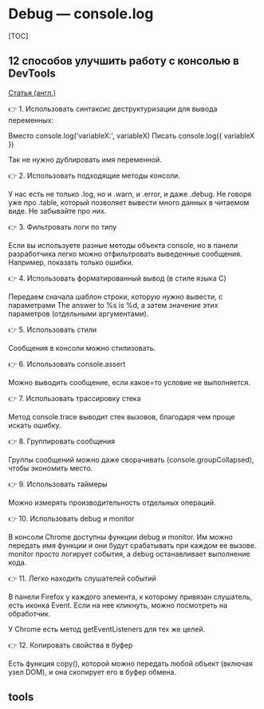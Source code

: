 # Debug — console.log

[TOC]

## 12 способов улучшить работу с консолью в DevTools

[Статья (англ.)](https://blog.openreplay.com/12-ways-to-improve-your-devtools-console-logging)

👉 1. Использовать синтаксис деструктуризации для вывода переменных:

Вместо console.log('variableX:', variableX)
Писать console.log({ variableX })

Так не нужно дублировать имя переменной.

👉 2. Использовать подходящие методы консоли.

У нас есть не только .log, но и .warn, и .error, и даже .debug. Не говоря уже про .table, который позволяет вывести много данных в читаемом виде. Не забывайте про них.

👉 3. Фильтровать логи по типу

Если вы используете разные методы объекта console, но в панели разработчика легко можно отфильтровать выведенные сообщения. Например, показать только ошибки.

👉 4. Использовать форматированный вывод (в стиле языка C)

Передаем сначала шаблон строки, которую нужно вывести, с параметрами The answer to %s is %d, а затем значение этих параметров (отдельными аргументами).

👉 5. Использовать стили

Сообщения в консоли можно стилизовать.

👉 6. Использовать console.assert

Можно выводить сообщение, если какое=то условие не выполняется.

👉 7. Использовать трассировку стека

Метод console.trace выводит стек вызовов, благодаря чем проще искать ошибку.

👉 8. Группировать сообщения

Группы сообщений можно даже сворачивать (console.groupCollapsed), чтобы экономить место.

👉 9. Использовать таймеры

Можно измерять производительность отдельных операций.

👉 10. Использовать debug и monitor

В консоли Chrome доступны функции debug и monitor. Им можно передать имя функции и они будут срабатывать при каждом ее вызове. monitor просто логирует события, а debug останавливает выполнение кода.

👉 11. Легко находить слушателей событий

В панели Firefox у каждого элемента, к которому привязан слушатель, есть иконка Event. Если на нее кликнуть, можно посмотреть на обработчик.

У Chrome есть метод getEventListeners для тех же целей.

👉 12. Копировать свойства в буфер

Есть функция copy(), которой можно передать любой объект (включая узел DOM), и она скопирует его в буфер обмена.

## tools
